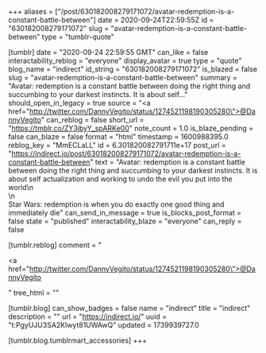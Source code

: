 +++
aliases = ["/post/630182008279171072/avatar-redemption-is-a-constant-battle-between"]
date = 2020-09-24T22:59:55Z
id = "630182008279171072"
slug = "avatar-redemption-is-a-constant-battle-between"
type = "tumblr-quote"

[tumblr]
date = "2020-09-24 22:59:55 GMT"
can_like = false
interactability_reblog = "everyone"
display_avatar = true
type = "quote"
blog_name = "indirect"
id_string = "630182008279171072"
is_blazed = false
slug = "avatar-redemption-is-a-constant-battle-between"
summary = "Avatar: redemption is a constant battle between doing the right thing and succumbing to your darkest instincts. It is about self..."
should_open_in_legacy = true
source = "<a href=\"http://twitter.com/DannyVegito/status/1274521198190305280\">@DannyVegito</a>"
can_reblog = false
short_url = "https://tmblr.co/ZY3jbyY_spARKe00"
note_count = 1.0
is_blaze_pending = false
can_blaze = false
format = "html"
timestamp = 1600988395.0
reblog_key = "MmECLaLL"
id = 6.301820082791711e+17
post_url = "https://indirect.io/post/630182008279171072/avatar-redemption-is-a-constant-battle-between"
text = "Avatar: redemption is a constant battle between doing the right thing and succumbing to your darkest instincts. It is about self actualization and working to undo the evil you put into the world\n<br/>\n<br/>Star Wars: redemption is when you do exactly one good thing and immediately die"
can_send_in_message = true
is_blocks_post_format = false
state = "published"
interactability_blaze = "everyone"
can_reply = false

[tumblr.reblog]
comment = "<p><a href=\"http://twitter.com/DannyVegito/status/1274521198190305280\">@DannyVegito</a></p>"
tree_html = ""

[tumblr.blog]
can_show_badges = false
name = "indirect"
title = "indirect"
description = ""
url = "https://indirect.io/"
uuid = "t:PgyUJU3SA2Klwyt81UWAwQ"
updated = 1739939727.0

[tumblr.blog.tumblrmart_accessories]
+++

